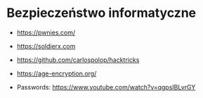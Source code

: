 # Bezpieczeństwo informatyczne

* <https://pwnies.com/>
* <https://soldierx.com>

* <https://github.com/carlospolop/hacktricks>

* <https://age-encryption.org/>

* Passwords: <https://www.youtube.com/watch?v=qgpsIBLvrGY>
